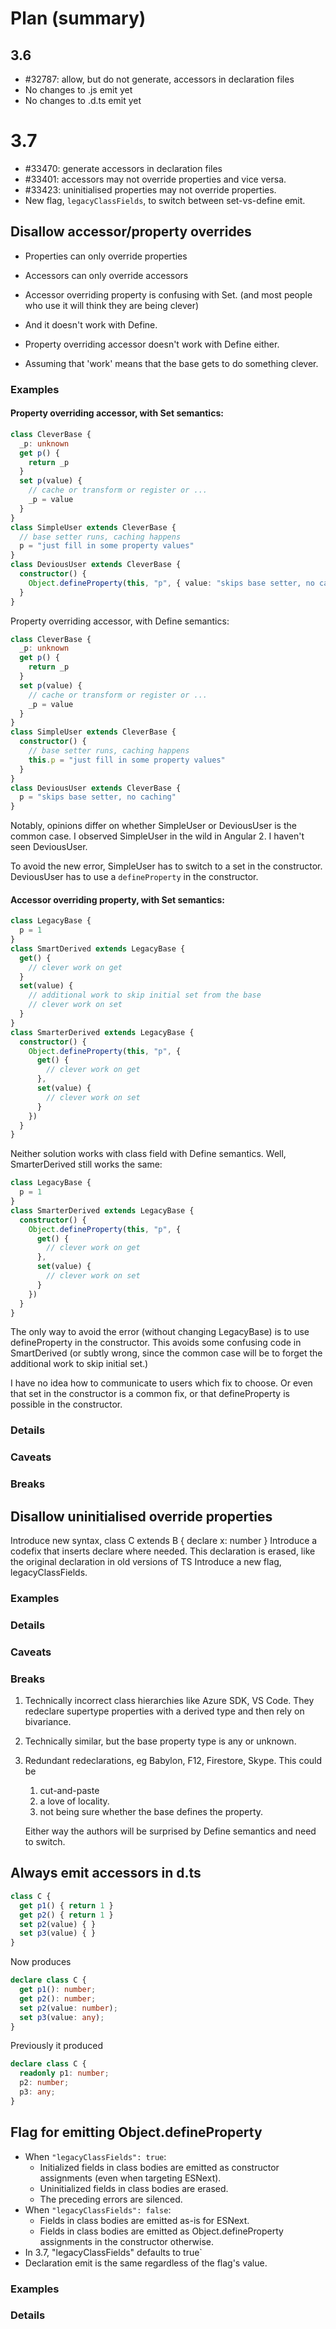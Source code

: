 # Plan (summary)

## 3.6

- #32787: allow, but do not generate, accessors in declaration files
- No changes to .js emit yet
- No changes to .d.ts emit yet

# 3.7

- #33470: generate accessors in declaration files
- #33401: accessors may not override properties and vice versa.
- #33423: uninitialised properties may not override properties.
- New flag, `legacyClassFields`, to switch between set-vs-define emit.

## Disallow accessor/property overrides

- Properties can only override properties
- Accessors can only override accessors

- Accessor overriding property is confusing with Set.
  (and most people who use it will think they are being clever)
- And it doesn't work with Define.
- Property overriding accessor doesn't work with Define either.
- Assuming that 'work' means that the base gets to do something
  clever.

<!--
- "Some" TC39 "members" think this is a "feature", citing locality.
- Have these same people ever used a class? The whole reason classes
  exist is to break locality.
- If I cared about locality I would use closures like a reasonable
  person.
-->

### Examples

#### Property overriding accessor, with Set semantics:

```ts
class CleverBase {
  _p: unknown
  get p() {
    return _p
  }
  set p(value) {
    // cache or transform or register or ...
    _p = value
  }
}
class SimpleUser extends CleverBase {
  // base setter runs, caching happens
  p = "just fill in some property values"
}
class DeviousUser extends CleverBase {
  constructor() {
    Object.defineProperty(this, "p", { value: "skips base setter, no caching" })
  }
}
```

Property overriding accessor, with Define semantics:

```ts
class CleverBase {
  _p: unknown
  get p() {
    return _p
  }
  set p(value) {
    // cache or transform or register or ...
    _p = value
  }
}
class SimpleUser extends CleverBase {
  constructor() {
    // base setter runs, caching happens
    this.p = "just fill in some property values"
  }
}
class DeviousUser extends CleverBase {
  p = "skips base setter, no caching"
}
```

Notably, opinions differ on whether SimpleUser or DeviousUser is the
common case. I observed SimpleUser in the wild in Angular 2. I haven't
seen DeviousUser.

To avoid the new error, SimpleUser has to switch to a set in the
constructor. DeviousUser has to use a `defineProperty` in the constructor.

#### Accessor overriding property, with Set semantics:

```ts
class LegacyBase {
  p = 1
}
class SmartDerived extends LegacyBase {
  get() {
    // clever work on get
  }
  set(value) {
    // additional work to skip initial set from the base
    // clever work on set
  }
}
class SmarterDerived extends LegacyBase {
  constructor() {
    Object.defineProperty(this, "p", {
      get() {
        // clever work on get
      },
      set(value) {
        // clever work on set
      }
    })
  }
}
```

Neither solution works with class field with Define semantics.
Well, SmarterDerived still works the same:

```ts
class LegacyBase {
  p = 1
}
class SmarterDerived extends LegacyBase {
  constructor() {
    Object.defineProperty(this, "p", {
      get() {
        // clever work on get
      },
      set(value) {
        // clever work on set
      }
    })
  }
}
```

The only way to avoid the error (without changing LegacyBase) is to
use defineProperty in the constructor. This avoids some confusing code
in SmartDerived (or subtly wrong, since the common case will be to
forget the additional work to skip initial set.)

I have no idea how to communicate to users which fix to choose. Or
even that set in the constructor is a common fix, or that
defineProperty is possible in the constructor.

### Details

### Caveats

### Breaks

## Disallow uninitialised override properties
Introduce new syntax, class C extends B { declare x: number }
Introduce a codefix that inserts declare where needed.
This declaration is erased, like the original declaration in old versions of TS
  Introduce a new flag, legacyClassFields.

### Examples

### Details

### Caveats

### Breaks

1. Technically incorrect class hierarchies like Azure SDK, VS Code.
   They redeclare supertype properties with a derived type and then
   rely on bivariance.
1. Technically similar, but the base property type is any or unknown.
2. Redundant redeclarations, eg Babylon, F12, Firestore, Skype.
   This could be
   1. cut-and-paste
   2. a love of locality.
   3. not being sure whether the base defines the property.

   Either way the authors will be surprised by Define semantics and need to switch.

## Always emit accessors in d.ts

```ts
class C {
  get p1() { return 1 }
  get p2() { return 1 }
  set p2(value) { }
  set p3(value) { }
}
```

Now produces

```ts
declare class C {
  get p1(): number;
  get p2(): number;
  set p2(value: number);
  set p3(value: any);
}
```

Previously it produced

```ts
declare class C {
  readonly p1: number;
  p2: number;
  p3: any;
}
```

## Flag for emitting Object.defineProperty

- When `"legacyClassFields": true`:
  * Initialized fields in class bodies are emitted as constructor assignments (even when targeting ESNext).
  * Uninitialized fields in class bodies are erased.
  * The preceding errors are silenced.
- When `"legacyClassFields": false`:
  * Fields in class bodies are emitted as-is for ESNext.
  * Fields in class bodies are emitted as Object.defineProperty assignments in the constructor otherwise.
- In 3.7, "legacyClassFields" defaults to true`
- Declaration emit is the same regardless of the flag's value.

### Examples

### Details
